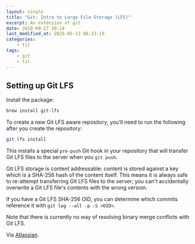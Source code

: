```yaml
---
layout: single
title: "Git: Intro to Large File Storage (LFS)"
excerpt: An extension of git
date: 2018-09-27 10:14
last_modified_at: 2025-05-13 00:33:19
categories:
    - til
tags:
    - git
    - til
---
```


## Setting up Git LFS

Install the package:

```bash
brew install git-lfs
```

To create a new Git LFS aware repository, you'll need to run the following after you create the repository:

```bash
git lfs install
```

This installs a special `pre-push` Git hook in your repository that will transfer Git LFS files to the server when you
`git push`.

Git LFS storage is content addressable:
content is stored against a key which is a SHA-256 hash of the content itself.
This means it is always safe to re-attempt transferring Git LFS files to the server;
you can't accidentally overwrite a Git LFS file's contents with the wrong version.

If you have a Git LFS SHA-256 OID,
you can determine which commits reference it with `git log --all -p -S <OID>`.

Note that there is currently no way of resolving binary merge conflicts with Git LFS.

Via [Atlassian](https://www.atlassian.com/git/tutorials/git-lfs).

